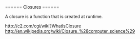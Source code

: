 ====== Closures ======

A closure is a function that is created at runtime.





http://c2.com/cgi/wiki?WhatIsClosure
http://en.wikipedia.org/wiki/Closure_%28computer_science%29

